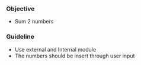 ### Objective

- Sum 2 numbers

### Guideline

- Use external and Internal module
- The numbers should be insert through user input
